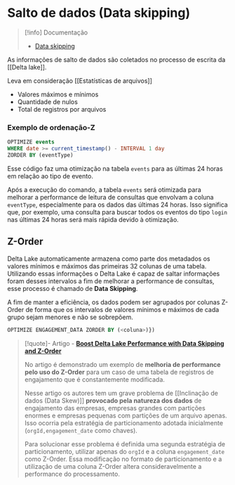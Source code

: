 # Salto de dados (Data skipping)

> [!info] Documentação
> - [Data skipping](https://docs.databricks.com/en/delta/data-skipping.html)

As informações de salto de dados são coletados no processo de escrita da [[Delta lake]].

Leva em consideração [[Estatísticas de arquivos]]
- Valores máximos e mínimos
- Quantidade de nulos
- Total de registros por arquivos


### Exemplo de ordenação-Z

```sql
OPTIMIZE events
WHERE date >= current_timestamp() - INTERVAL 1 day
ZORDER BY (eventType)
```

Esse código faz uma otimização na tabela `events` para as últimas 24 horas em relação ao tipo de evento. 

Após a execução do comando, a tabela `events` será otimizada para melhorar a performance de leitura de consultas que envolvam a coluna `eventType`, especialmente para os dados das últimas 24 horas. Isso significa que, por exemplo, uma consulta para buscar todos os eventos do tipo `login` nas últimas 24 horas será mais rápida devido à otimização.

## Z-Order

Delta Lake automaticamente armazena como parte dos metadados os valores mínimos e máximos das primeiras 32 colunas de uma tabela. Utilizando essas informações o Delta Lake é capaz de saltar informações foram desses intervalos a fim de melhorar a performance de consultas, esse processo é chamado de **Data Skipping**.

A fim de manter a eficiência, os dados podem ser agrupados por colunas Z-Order de forma que os intervalos de valores mínimos e máximos de cada grupo sejam menores e não se sobrepõem.

```sql
OPTIMIZE ENGAGEMENT_DATA ZORDER BY (<coluna>)})
```

> [!quote]- Artigo - **[Boost Delta Lake Performance with Data Skipping and Z-Order](https://engineering.salesforce.com/boost-delta-lake-performance-with-data-skipping-and-z-order-75c7e6c59133/)**
> 
> No artigo é demonstrado um exemplo de **melhoria de performance pelo uso do Z-Order** para um caso de uma tabela de registros de engajamento que é constantemente modificada.
> 
> Nesse artigo os autores tem um grave problema de [[Inclinação de dados (Data Skew)]] **provocado pela natureza dos dados** de engajamento das empresas, empresas grandes com partições enormes e empresas pequenas com partições de um arquivo apenas. Isso ocorria pela estratégia de particionamento adotada inicialmente (`orgId,engagement_date` como chaves).
> 
> Para solucionar esse problema é definida uma segunda estratégia de particionamento, utilizar apenas do `orgId` e a coluna `engagement_date` como Z-Order. Essa modificação no formato de particionamento e a utilização de uma coluna Z-Order altera consideravelmente a performance do processamento.